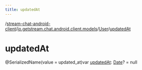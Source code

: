 ```yaml
---
title: updatedAt
---
```

/[stream-chat-android-client](../../index.md)/[io.getstream.chat.android.client.models](../index.md)/[User](index.md)/[updatedAt](updatedAt.md)  
  
  
  
# updatedAt  
@SerializedName(value = updated_at)var [updatedAt](updatedAt.md): [Date](https://developer.android.com/reference/kotlin/java/util/Date.html)? = null
